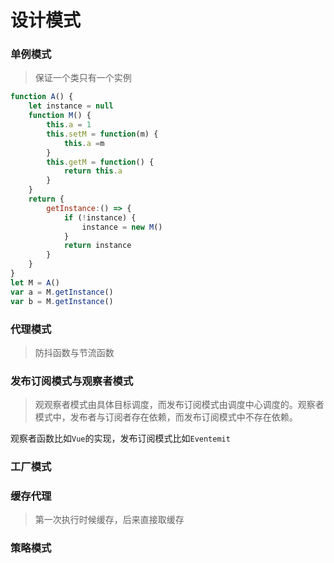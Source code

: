 # 设计模式

### 单例模式

> 保证一个类只有一个实例

```javaScript
function A() {
    let instance = null
    function M() {
        this.a = 1
        this.setM = function(m) {
            this.a =m
        }
        this.getM = function() {
            return this.a
        }
    }
    return {
        getInstance:() => {
            if (!instance) {
                instance = new M()
            }
            return instance
        }
    }
}
let M = A()
var a = M.getInstance()
var b = M.getInstance()
```

### 代理模式

> 防抖函数与节流函数

### 发布订阅模式与观察者模式

> 观观察者模式由具体目标调度，而发布订阅模式由调度中心调度的。观察者模式中，发布者与订阅者存在依赖，而发布订阅模式中不存在依赖。

观察者函数比如`Vue`的实现，发布订阅模式比如`Eventemit`

### 工厂模式

### 缓存代理

> 第一次执行时候缓存，后来直接取缓存

### 策略模式
